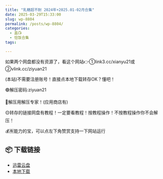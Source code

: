 ```yaml
---
title: "乳糖超不耐 2024年+2025.01-02月合集"
date: 2025-03-29T15:33:00
slug: wp-8804
permalink: /posts/wp-8804/
categories:
  - 盖📺
  - 恰饭合集
tags:

---
```


如果两个网盘都没有资源了，看这个网站👉①link3.cc/xianyu21或②vlink.cc/ziyuan21

(本站)不需要注册账号！直接点本地下载转存OK？懂吧！

🟢解压密码:ziyuan21

🔵解压用解压专家！(应用商店有)

🟡转存的链接网盘有教程！一定要看教程！按教程操作！不按教程操作你不会解压！

💰🈶能力的宝，可以点左下角赞赏支持一下网站运行

## 📦 下载链接
- [迅雷云盘](https://blziyuan21.com/pay-download/8804?key=feb71eb8f4&down_id=0)
- [本地下载](https://blziyuan21.com/pay-download/8804?key=feb71eb8f4&down_id=1)

